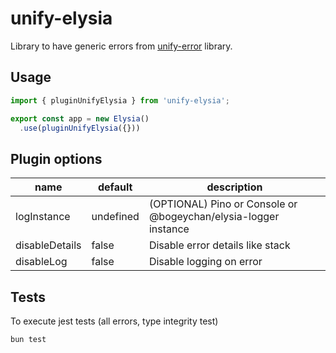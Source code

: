 # unify-elysia

Library to have generic errors from [unify-error](https://github.com/qlaffont/unify-errors) library.

## Usage

```typescript
import { pluginUnifyElysia } from 'unify-elysia';

export const app = new Elysia()
  .use(pluginUnifyElysia({}))
```

## Plugin options

| name           | default   | description                                                     |
| -------------- | --------- | --------------------------------------------------------------- |
| logInstance    | undefined | (OPTIONAL) Pino or Console or @bogeychan/elysia-logger instance |
| disableDetails | false     | Disable error details like stack                                |
| disableLog     | false     | Disable logging on error                                        |

## Tests

To execute jest tests (all errors, type integrity test)

```
bun test
```

